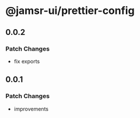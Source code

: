 # @jamsr-ui/prettier-config

## 0.0.2

### Patch Changes

- fix exports

## 0.0.1

### Patch Changes

- improvements
